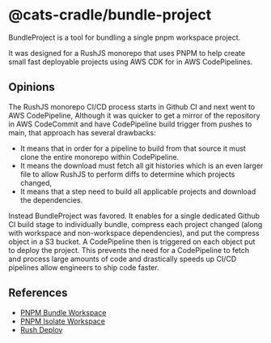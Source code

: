 # @cats-cradle/bundle-project

BundleProject is a tool for bundling a single pnpm workspace project.

It was designed for a RushJS monorepo that uses PNPM to help create small fast
deployable projects using AWS CDK for in AWS CodePipelines.

## Opinions

The RushJS monorepo CI/CD process starts in Github CI and next went to AWS
CodePipeline, Although it was quicker to get a mirror of the repository in AWS
CodeCommit and have CodePipeline build trigger from pushes to main, that
approach has several drawbacks:

- It means that in order for a pipeline to build from that source it must clone
  the entire monorepo within CodePipeline.
- It means the download must fetch all git histories which is an even larger
  file to allow RushJS to perform diffs to determine which projects changed,
- It means that a step need to build all applicable projects and download the
  dependencies.

Instead BundleProject was favored. It enables for a single dedicated Github CI
build stage to individually bundle, compress each project changed (along with
workspace and non-workspace dependencies), and put the compress object in a S3
bucket. A CodePipeline then is triggered on each object put to deploy the
project. This prevents the need for a CodePipeline to fetch and process large
amounts of code and drastically speeds up CI/CD pipelines allow engineers to
ship code faster.

## References

- [PNPM Bundle Workspace](https://github.com/elyse0/pnpm-bundle-workspace-package)
- [PNPM Isolate Workspace](https://github.com/Madvinking/pnpm-isolate-workspace)
- [Rush Deploy](https://rushstack.zulipchat.com/#narrow/stream/262513-general/topic/rush.20deploy.20for.20docker.20images.3F)
